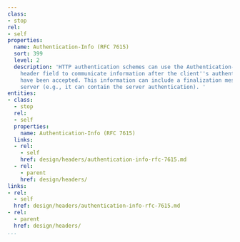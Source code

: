 ```yaml
---
class:
- stop
rel:
- self
properties:
  name: Authentication-Info (RFC 7615)
  sort: 399
  level: 2
  description: 'HTTP authentication schemes can use the Authentication-Info response
    header field to communicate information after the client''s authentication credentials
    have been accepted. This information can include a finalization message from the
    server (e.g., it can contain the server authentication). '
entities:
- class:
  - stop
  rel:
  - self
  properties:
    name: Authentication-Info (RFC 7615)
  links:
  - rel:
    - self
    href: design/headers/authentication-info-rfc-7615.md
  - rel:
    - parent
    href: design/headers/
links:
- rel:
  - self
  href: design/headers/authentication-info-rfc-7615.md
- rel:
  - parent
  href: design/headers/
...
```

